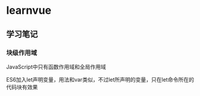 # learnvue
## 学习笔记


### 块级作用域
JavaScript中只有函数作用域和全局作用域

ES6加入let声明变量，用法和var类似，不过let所声明的变量，只在let命令所在的代码块有效果